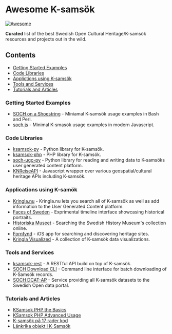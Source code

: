 # Awesome K-samsök

[![Awesome](https://awesome.re/badge-flat.svg)](https://awesome.re)

**Curated** list of the best Swedish Open Cultural Heritage/K-samsök resources and projects out in the wild.

## Contents

 - [Getting Started Examples](#Getting-Started-Examples)
 - [Code Libraries](#Code-Libraries)
 - [Applictions using K-samsök](#Applications-using-K-samök)
 - [Tools and Services](#Tools-and-Services)
 - [Tutorials and Articles](#Tutorials-and-Articles)
 
 ### Getting Started Examples

 - [SOCH on a Shoestring](https://github.com/carwash/SOCH-on-a-Shoestring) - Miniamal K-samsök usage examples in Bash and Perl.
 - [soch.js](https://gist.github.com/Abbe98/f3c5c62f50d691a4c5212e095c037053) - Minimal K-smasök usage examples in modern Javascript.

### Code Libraries

 - [ksamsok-py](https://github.com/Abbe98/ksamsok-py) - Python library for K-samsök.
 - [ksamsok-php](https://byabbe.se/ksamsok-php/) - PHP library for K-samsök.
 - [soch-ugc-py](https://github.com/Abbe98/soch-ugc-py) - Python library for reading and writing data to K-samsöks user generated content platform.
 - [KNReiseAPI](https://github.com/knreise/KNReiseAPI) - Javascript wrapper over various geospatial/cultural heritage APIs including K-samsök.

### Applications using K-samök

 - [Kringla.nu](http://www.kringla.nu/kringla/) - Kringla.nu lets you search all of K-samsök as well as add information to the User Generated Content platform. 
 - [Faces of Sweden](https://riksantikvarieambetet.github.io/Faces-of-Sweden/) - Exprimental timeline interface showcasing historical portraits.
 - [Historiska Museet](http://historiska.se/search-results/?i=ksamsok&q=kvinna&type%5B%5D=object) - Searching the Swedish History Museum's collection online.
 - [Fornfynd](https://itunes.apple.com/se/app/fornfynd/id443389155) - iOS app for searching and discovering heritage sites.
 - [Kringla Visualized](https://riksantikvarieambetet.github.io/Kringla-Visualized/) - A collection of K-samsök data visualizations.

 ### Tools and Services
 
  - [ksamsok-rest](https://github.com/Abbe98/ksamsok-rest) - A RESTful API build on top of K-samsök.
  - [SOCH Download CLI](https://github.com/riksantikvarieambetet/SOCH-download-CLI) - Command line interface for batch downloading of K-Samsök records.
 - [SOCH DCAT-AP](https://github.com/riksantikvarieambetet/soch-dcat-ap) - Service providing all K-samsök datasets to the Swedish Open data portal.

### Tutorials and Articles

 - [KSamsok PHP the Basics](https://byabbe.se/2016/01/25/ksamsok-the-basics)
 - [KSamsok PHP Advanced Usage](https://byabbe.se/2016/01/26/ksamsok-php-advanced-usage)
 - [K-samsök på 17 rader kod](http://www.k-blogg.se/2009/06/29/gastblogg-k-samsok-pa-17-rader-kod/)
 - [Länkrika objekt i K-Samsök](http://www.k-blogg.se/2015/02/20/lankrika-objekt-k-samsok/)
